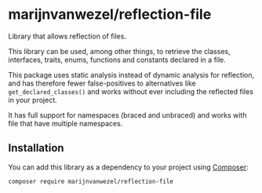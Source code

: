 # marijnvanwezel/reflection-file

Library that allows reflection of files. 

This library can be used, among other things, to retrieve the classes,
interfaces, traits, enums, functions and constants declared in a file. 

This package uses static analysis instead of dynamic analysis for reflection,
and has therefore fewer false-positives to alternatives like
`get_declared_classes()` and works without ever including the reflected files
in your project.

It has full support for namespaces (braced and unbraced) and works with file
that have multiple namespaces.

## Installation

You can add this library as a dependency to your project using
[Composer](https://getcomposer.org):

```
composer require marijnvanwezel/reflection-file
```
